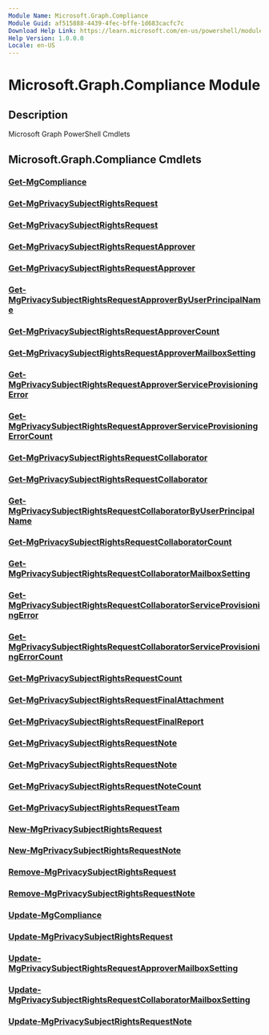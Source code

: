 ```yaml
---
Module Name: Microsoft.Graph.Compliance
Module Guid: af515888-4439-4fec-bffe-1d683cacfc7c
Download Help Link: https://learn.microsoft.com/en-us/powershell/module/microsoft.graph.compliance/?view=graph-powershell-1.0
Help Version: 1.0.0.0
Locale: en-US
---
```


# Microsoft.Graph.Compliance Module
## Description
Microsoft Graph PowerShell Cmdlets

## Microsoft.Graph.Compliance Cmdlets
### [Get-MgCompliance](Get-MgCompliance.md)

### [Get-MgPrivacySubjectRightsRequest](Get-MgPrivacySubjectRightsRequest.md)

### [Get-MgPrivacySubjectRightsRequest](Get-MgPrivacySubjectRightsRequest.md)

### [Get-MgPrivacySubjectRightsRequestApprover](Get-MgPrivacySubjectRightsRequestApprover.md)

### [Get-MgPrivacySubjectRightsRequestApprover](Get-MgPrivacySubjectRightsRequestApprover.md)

### [Get-MgPrivacySubjectRightsRequestApproverByUserPrincipalName](Get-MgPrivacySubjectRightsRequestApproverByUserPrincipalName.md)

### [Get-MgPrivacySubjectRightsRequestApproverCount](Get-MgPrivacySubjectRightsRequestApproverCount.md)

### [Get-MgPrivacySubjectRightsRequestApproverMailboxSetting](Get-MgPrivacySubjectRightsRequestApproverMailboxSetting.md)

### [Get-MgPrivacySubjectRightsRequestApproverServiceProvisioningError](Get-MgPrivacySubjectRightsRequestApproverServiceProvisioningError.md)

### [Get-MgPrivacySubjectRightsRequestApproverServiceProvisioningErrorCount](Get-MgPrivacySubjectRightsRequestApproverServiceProvisioningErrorCount.md)

### [Get-MgPrivacySubjectRightsRequestCollaborator](Get-MgPrivacySubjectRightsRequestCollaborator.md)

### [Get-MgPrivacySubjectRightsRequestCollaborator](Get-MgPrivacySubjectRightsRequestCollaborator.md)

### [Get-MgPrivacySubjectRightsRequestCollaboratorByUserPrincipalName](Get-MgPrivacySubjectRightsRequestCollaboratorByUserPrincipalName.md)

### [Get-MgPrivacySubjectRightsRequestCollaboratorCount](Get-MgPrivacySubjectRightsRequestCollaboratorCount.md)

### [Get-MgPrivacySubjectRightsRequestCollaboratorMailboxSetting](Get-MgPrivacySubjectRightsRequestCollaboratorMailboxSetting.md)

### [Get-MgPrivacySubjectRightsRequestCollaboratorServiceProvisioningError](Get-MgPrivacySubjectRightsRequestCollaboratorServiceProvisioningError.md)

### [Get-MgPrivacySubjectRightsRequestCollaboratorServiceProvisioningErrorCount](Get-MgPrivacySubjectRightsRequestCollaboratorServiceProvisioningErrorCount.md)

### [Get-MgPrivacySubjectRightsRequestCount](Get-MgPrivacySubjectRightsRequestCount.md)

### [Get-MgPrivacySubjectRightsRequestFinalAttachment](Get-MgPrivacySubjectRightsRequestFinalAttachment.md)

### [Get-MgPrivacySubjectRightsRequestFinalReport](Get-MgPrivacySubjectRightsRequestFinalReport.md)

### [Get-MgPrivacySubjectRightsRequestNote](Get-MgPrivacySubjectRightsRequestNote.md)

### [Get-MgPrivacySubjectRightsRequestNote](Get-MgPrivacySubjectRightsRequestNote.md)

### [Get-MgPrivacySubjectRightsRequestNoteCount](Get-MgPrivacySubjectRightsRequestNoteCount.md)

### [Get-MgPrivacySubjectRightsRequestTeam](Get-MgPrivacySubjectRightsRequestTeam.md)

### [New-MgPrivacySubjectRightsRequest](New-MgPrivacySubjectRightsRequest.md)

### [New-MgPrivacySubjectRightsRequestNote](New-MgPrivacySubjectRightsRequestNote.md)

### [Remove-MgPrivacySubjectRightsRequest](Remove-MgPrivacySubjectRightsRequest.md)

### [Remove-MgPrivacySubjectRightsRequestNote](Remove-MgPrivacySubjectRightsRequestNote.md)

### [Update-MgCompliance](Update-MgCompliance.md)

### [Update-MgPrivacySubjectRightsRequest](Update-MgPrivacySubjectRightsRequest.md)

### [Update-MgPrivacySubjectRightsRequestApproverMailboxSetting](Update-MgPrivacySubjectRightsRequestApproverMailboxSetting.md)

### [Update-MgPrivacySubjectRightsRequestCollaboratorMailboxSetting](Update-MgPrivacySubjectRightsRequestCollaboratorMailboxSetting.md)

### [Update-MgPrivacySubjectRightsRequestNote](Update-MgPrivacySubjectRightsRequestNote.md)

